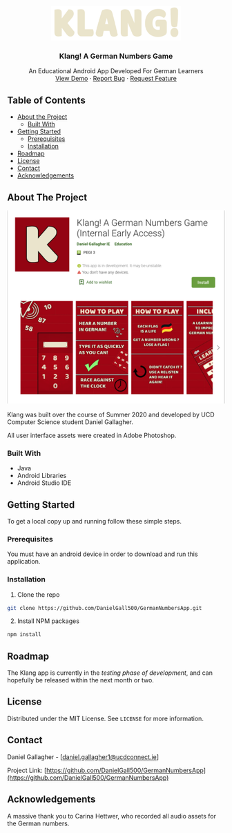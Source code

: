 
<!-- PROJECT LOGO -->
<br />
<p align="center">
  <a href="https://github.com/
  /GermanNumbersApp">
    <img src="https://github.com/DanielGall500/GermanNumbersApp/blob/master/app/src/main/res/drawable-hdpi/klang_logo_text.png" alt="Logo" width="300" height="80">
  </a>

  <h3 align="center">Klang! A German Numbers Game</h3>

  <p align="center">
    An Educational Android App Developed For German Learners
    <br />
    <a href="https://github.com/DanielGall500/GermanNumbersApp">View Demo</a>
    ·
    <a href="https://github.com/DanielGall500/GermanNumbersApp/issues">Report Bug</a>
    ·
    <a href="https://github.com/DanielGall500/GermanNumbersApp/issues">Request Feature</a>
  </p>
</p>


<!-- TABLE OF CONTENTS -->
## Table of Contents

* [About the Project](#about-the-project)
  * [Built With](#built-with)
* [Getting Started](#getting-started)
  * [Prerequisites](#prerequisites)
  * [Installation](#installation)
* [Roadmap](#roadmap)
* [License](#license)
* [Contact](#contact)
* [Acknowledgements](#acknowledgements)

<!-- ABOUT THE PROJECT -->
## About The Project

![Store-Image][store-image]

Klang was built over the course of Summer 2020 and developed by UCD Computer Science student Daniel Gallagher.

All user interface assets were created in Adobe Photoshop. 

### Built With

* Java
* Android Libraries
* Android Studio IDE


<!-- GETTING STARTED -->
## Getting Started

To get a local copy up and running follow these simple steps.

### Prerequisites

You must have an android device in order to download and run this application.

### Installation

1. Clone the repo
```sh
git clone https://github.com/DanielGall500/GermanNumbersApp.git
```
2. Install NPM packages
```sh
npm install
```

<!-- ROADMAP -->
## Roadmap

The Klang app is currently in the *testing phase of development*, and can hopefully be released within the next month or two. 

<!-- LICENSE -->
## License

Distributed under the MIT License. See `LICENSE` for more information.

<!-- CONTACT -->
## Contact

Daniel Gallagher - [daniel.gallagher1@ucdconnect.ie]

Project Link: [https://github.com/DanielGall500/GermanNumbersApp](https://github.com/DanielGall500/GermanNumbersApp)

<!-- ACKNOWLEDGEMENTS -->
## Acknowledgements

A massive thank you to Carina Hettwer, who recorded all audio assets for the German numbers.

<!-- MARKDOWN LINKS & IMAGES -->
[product-screenshot]: https://github.com/DanielGall500/GermanNumbersApp/blob/master/featured_images/icon/klang_app_icon.png
[store-image]: https://github.com/DanielGall500/GermanNumbersApp/blob/master/featured_images/store_image.png
